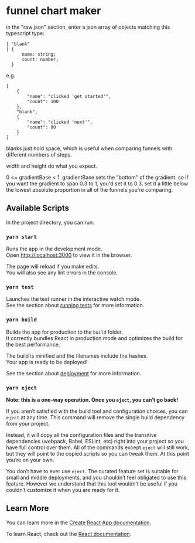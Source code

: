 # funnel chart maker

in the "raw json" section, enter a json array of objects matching this typescript type:

```
| "blank"
| {
      name: string;
      count: number;
  }
```

e.g.

```
[
    {
        "name": "clicked 'get started'",
        "count": 100
    },
    "blank",
    {
        "name": "clicked 'next'",
        "count": 80
    }
]
```

blanks just hold space, which is useful when comparing funnels with different numbers of steps.

width and height do what you expect.

0 <= gradientBase < 1. gradientBase sets the "bottom" of the gradient. so if you want the gradient to span 0.3 to 1, you'd set it to 0.3. set it a little below the lowest absolute proportion in all of the funnels you're comparing.

## Available Scripts

In the project directory, you can run:

### `yarn start`

Runs the app in the development mode.\
Open [http://localhost:3000](http://localhost:3000) to view it in the browser.

The page will reload if you make edits.\
You will also see any lint errors in the console.

### `yarn test`

Launches the test runner in the interactive watch mode.\
See the section about [running tests](https://facebook.github.io/create-react-app/docs/running-tests) for more information.

### `yarn build`

Builds the app for production to the `build` folder.\
It correctly bundles React in production mode and optimizes the build for the best performance.

The build is minified and the filenames include the hashes.\
Your app is ready to be deployed!

See the section about [deployment](https://facebook.github.io/create-react-app/docs/deployment) for more information.

### `yarn eject`

**Note: this is a one-way operation. Once you `eject`, you can’t go back!**

If you aren’t satisfied with the build tool and configuration choices, you can `eject` at any time. This command will remove the single build dependency from your project.

Instead, it will copy all the configuration files and the transitive dependencies (webpack, Babel, ESLint, etc) right into your project so you have full control over them. All of the commands except `eject` will still work, but they will point to the copied scripts so you can tweak them. At this point you’re on your own.

You don’t have to ever use `eject`. The curated feature set is suitable for small and middle deployments, and you shouldn’t feel obligated to use this feature. However we understand that this tool wouldn’t be useful if you couldn’t customize it when you are ready for it.

## Learn More

You can learn more in the [Create React App documentation](https://facebook.github.io/create-react-app/docs/getting-started).

To learn React, check out the [React documentation](https://reactjs.org/).
